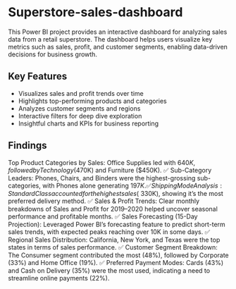 # Superstore-sales-dashboard
This Power BI project provides an interactive dashboard for analyzing sales data from a retail superstore. The dashboard helps users visualize key metrics such as sales, profit, and customer segments, enabling data-driven decisions for business growth.

## Key Features

- Visualizes sales and profit trends over time
- Highlights top-performing products and categories
- Analyzes customer segments and regions
- Interactive filters for deep dive exploration
- Insightful charts and KPIs for business reporting

 
 ## Findings
 Top Product Categories by Sales:
Office Supplies led with $640K, followed by Technology ($470K) and Furniture ($450K).
✅ Sub-Category Leaders:
Phones, Chairs, and Binders were the highest-grossing sub-categories, with Phones alone generating $197K.
✅ Shipping Mode Analysis:
Standard Class accounted for the highest sales (~$330K), showing it’s the most preferred delivery method.
✅ Sales & Profit Trends:
Clear monthly breakdowns of Sales and Profit for 2019–2020 helped uncover seasonal performance and profitable months.
✅ Sales Forecasting (15-Day Projection):
Leveraged Power BI’s forecasting feature to predict short-term sales trends, with expected peaks reaching over 10K in some days.
✅ Regional Sales Distribution:
California, New York, and Texas were the top states in terms of sales performance.
✅ Customer Segment Breakdown:
The Consumer segment contributed the most (48%), followed by Corporate (33%) and Home Office (19%).
✅ Preferred Payment Modes:
Cards (43%) and Cash on Delivery (35%) were the most used, indicating a need to streamline online payments (22%).
